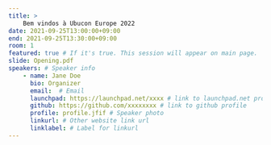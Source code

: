 ```yaml
---
title: >
    Bem vindos à Ubucon Europe 2022
date: 2021-09-25T13:00:00+09:00
end: 2021-09-25T13:30:00+09:00
room: 1
featured: true # If it's true. This session will appear on main page.
slide: Opening.pdf
speakers: # Speaker info
    - name: Jane Doe
      bio: Organizer
      email:  # Email
      launchpad: https://launchpad.net/xxxx # link to launchpad.net profile
      github: https://github.com/xxxxxxxx # link to github profile
      profile: profile.jfif # Speaker photo
      linkurl: # Other website link url
      linklabel: # Label for linkurl
---
```


